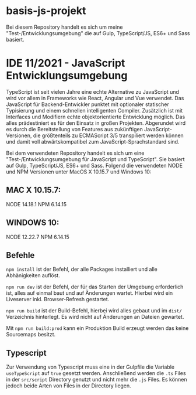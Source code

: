 # basis-js-projekt

Bei diesem Repository handelt es sich um meine "Test-/Entwicklungsumgebung" die auf Gulp, TypeScript/JS, ES6+ und Sass basiert.

# IDE 11/2021 - JavaScript Entwicklungsumgebung

TypeScript ist seit vielen Jahre eine echte Alternative zu JavaScript und wird vor allem in Frameworks wie React, Angular und Vue verwendet. Das JavaScript für Backend-Entwickler punktet mit optionaler statischer Typisierung und einem schnellen intelligenten Compiler. Zusätzlich ist mit Interfaces und Modifiern echte objekt­orientierte Entwicklung möglich. Das alles prädestiniert es für den Einsatz in großen Projekten. Abgerundet wird es durch die Bereitstellung von Features aus zukünftigen JavaScript-Versionen, die größtenteils zu ECMAScript 3/5 transpiliert werden können und damit voll abwärtskompatibel zum JavaScript-Sprachstandard sind.

Bei dem verwendeten Repository handelt es sich um eine "Test-/Entwicklungsumgebung für JavaScript und TypeScript". Sie basiert auf Gulp, TypeScript/JS, ES6+ und Sass. Folgend die verwendeten NODE und NPM Versionen unter MacOS X 10.15.7 und Windows 10:

## MAC X 10.15.7:
NODE 14.18.1
NPM 6.14.15

## WINDOWS 10:
NODE 12.22.7
NPM 6.14.15

## Befehle
`npm install` ist der Befehl, der alle Packages installiert und alle Abhänigkeiten auflöst.

`npm run dev` ist der Befehl, der für das Starten der Umgebung erforderlich ist, alles auf einmal baut und auf Änderungen wartet. Hierbei wird ein Liveserver inkl. Browser-Refresh gestartet.

`npm run build` ist der Build-Befehl, hierbei wird alles gebaut und im `dist/` Verzeichnis hinterlegt. Es wird nicht auf Änderungen an Dateien gewartet.

Mit `npm run build:prod` kann ein Produktion Build erzeugt werden das keine Sourcemaps besitzt.

## Typescript

Zur Verwendung von Typescript muss eine in der Gulpfile die Variable `useTypeScript` auf `true` gesetzt werden. Anschließend werden die `.ts` Files in der `src/script` Directory genutzt und nicht mehr die `.js` Files. Es können jedoch beide Arten von Files in der Directory liegen.
